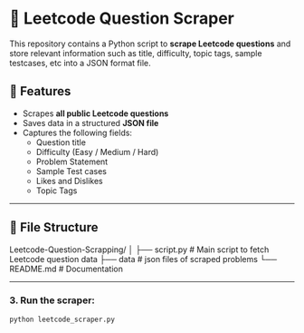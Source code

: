 # 📘 Leetcode Question Scraper

This repository contains a Python script to **scrape Leetcode questions** and store relevant information such as title, difficulty, topic tags, sample testcases, etc into a JSON format file.

## 🚀 Features

- Scrapes **all public Leetcode questions**
- Saves data in a structured **JSON file**
- Captures the following fields:
  - Question title
  - Difficulty (Easy / Medium / Hard)
  - Problem Statement
  - Sample Test cases
  - Likes and Dislikes
  - Topic Tags

---

## 📂 File Structure
Leetcode-Question-Scrapping/
│
├── script.py       # Main script to fetch Leetcode question data
├── data            # json files of scraped problems
└── README.md                 # Documentation

---
### 3. Run the scraper:
```bash
python leetcode_scraper.py
```
